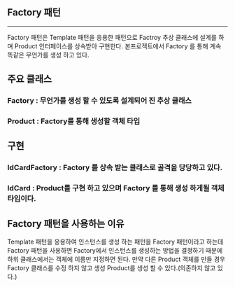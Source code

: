 ## Factory 패턴

---
Factory 패턴은 Template 패턴을 응용한 패턴으로 Factroy 추상 클래스에 설계를 하며 Product 인터페이스를 상속받아 구현한다.
본프로젝트에서 Factory 를 통해 계속 똑같은 무언가를 생성 하고 있다.

## 주요 클래스

### Factory : 무언가를 생성 할 수 있도록 설계되어 진 추상 클래스
### Product : Factory를 통해 생성할 객체 타입

## 구현
### IdCardFactory : Factory 를 상속 받는 클래스로 골격을 당당하고 있다.
### IdCard : Product를 구현 하고 있으며 Factory 를 통해 생성 하게될 객체 타입이다.

## Factory 패턴을 사용하는 이유
Template 패턴을 응용하여 인스턴스를 생성 하는 패턴을 Factory 패턴이라고 하는데 Factory 패턴을 사용하면 
Factory에서 인스턴스를 생성하는 방법을 결졍하기 때문에 하위 클래스에서는 객체에 이름만 지정하면 된다.
만약 다른 Product 객체를 만들 경우 Factory 클래스를 수정 하지 않고 생성 Product를 생성 할 수 있다.(의존하지 않고 있다.)